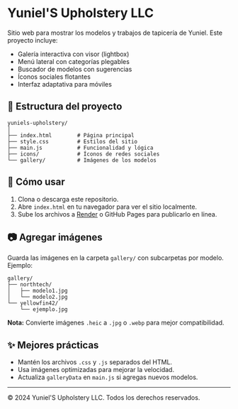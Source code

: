 # Yuniel'S Upholstery LLC

Sitio web para mostrar los modelos y trabajos de tapicería de Yuniel. Este proyecto incluye:

- Galería interactiva con visor (lightbox)
- Menú lateral con categorías plegables
- Buscador de modelos con sugerencias
- Íconos sociales flotantes
- Interfaz adaptativa para móviles

## 📁 Estructura del proyecto

```
yuniels-upholstery/
│
├── index.html        # Página principal
├── style.css         # Estilos del sitio
├── main.js           # Funcionalidad y lógica
├── icons/            # Íconos de redes sociales
└── gallery/          # Imágenes de los modelos
```

## 🚀 Cómo usar

1. Clona o descarga este repositorio.
2. Abre `index.html` en tu navegador para ver el sitio localmente.
3. Sube los archivos a [Render](https://render.com) o GitHub Pages para publicarlo en línea.

## 📷 Agregar imágenes

Guarda las imágenes en la carpeta `gallery/` con subcarpetas por modelo. Ejemplo:

```
gallery/
├── northtech/
│   ├── modelo1.jpg
│   └── modelo2.jpg
└── yellowfin42/
    └── ejemplo.jpg
```

**Nota:** Convierte imágenes `.heic` a `.jpg` o `.webp` para mejor compatibilidad.

## ✨ Mejores prácticas

- Mantén los archivos `.css` y `.js` separados del HTML.
- Usa imágenes optimizadas para mejorar la velocidad.
- Actualiza `galleryData` en `main.js` si agregas nuevos modelos.

---

© 2024 Yuniel'S Upholstery LLC. Todos los derechos reservados.